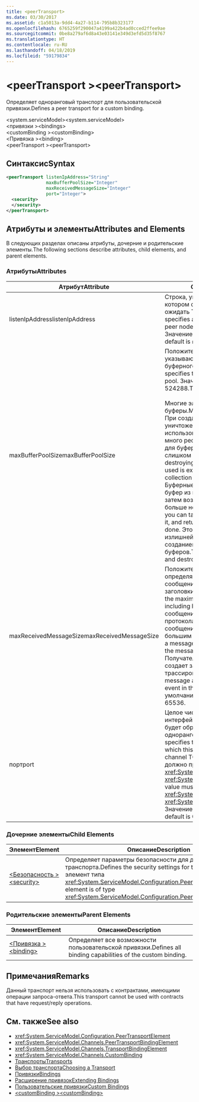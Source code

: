 ```yaml
---
title: <peerTransport>
ms.date: 03/30/2017
ms.assetid: c1a5013a-9dd4-4a27-b114-795b8b323177
ms.openlocfilehash: 6765259f290047a4199a422b4ad0cced2ffee9ae
ms.sourcegitcommit: 0be8a279af6d8a43e03141e349d3efd5d35f8767
ms.translationtype: HT
ms.contentlocale: ru-RU
ms.lasthandoff: 04/18/2019
ms.locfileid: "59179834"
---
```

# <a name="peertransport"></a><span data-ttu-id="72817-101">\<peerTransport ></span><span class="sxs-lookup"><span data-stu-id="72817-101">\<peerTransport></span></span>
<span data-ttu-id="72817-102">Определяет одноранговый транспорт для пользовательской привязки.</span><span class="sxs-lookup"><span data-stu-id="72817-102">Defines a peer transport for a custom binding.</span></span>  
  
 <span data-ttu-id="72817-103">\<system.serviceModel></span><span class="sxs-lookup"><span data-stu-id="72817-103">\<system.serviceModel></span></span>  
<span data-ttu-id="72817-104">\<привязки ></span><span class="sxs-lookup"><span data-stu-id="72817-104">\<bindings></span></span>  
<span data-ttu-id="72817-105">\<customBinding ></span><span class="sxs-lookup"><span data-stu-id="72817-105">\<customBinding></span></span>  
<span data-ttu-id="72817-106">\<Привязка ></span><span class="sxs-lookup"><span data-stu-id="72817-106">\<binding></span></span>  
<span data-ttu-id="72817-107">\<peerTransport ></span><span class="sxs-lookup"><span data-stu-id="72817-107">\<peerTransport></span></span>  
  
## <a name="syntax"></a><span data-ttu-id="72817-108">Синтаксис</span><span class="sxs-lookup"><span data-stu-id="72817-108">Syntax</span></span>  
  
```xml  
<peerTransport listenIpAddress="String"
               maxBufferPoolSize="Integer"
               maxReceivedMessageSize="Integer"
               port="Integer">
  <security>
  </security>
</peerTransport>
```  
  
## <a name="attributes-and-elements"></a><span data-ttu-id="72817-109">Атрибуты и элементы</span><span class="sxs-lookup"><span data-stu-id="72817-109">Attributes and Elements</span></span>  
 <span data-ttu-id="72817-110">В следующих разделах описаны атрибуты, дочерние и родительские элементы.</span><span class="sxs-lookup"><span data-stu-id="72817-110">The following sections describe attributes, child elements, and parent elements.</span></span>  
  
### <a name="attributes"></a><span data-ttu-id="72817-111">Атрибуты</span><span class="sxs-lookup"><span data-stu-id="72817-111">Attributes</span></span>  
  
|<span data-ttu-id="72817-112">Атрибут</span><span class="sxs-lookup"><span data-stu-id="72817-112">Attribute</span></span>|<span data-ttu-id="72817-113">Описание</span><span class="sxs-lookup"><span data-stu-id="72817-113">Description</span></span>|  
|---------------|-----------------|  
|<span data-ttu-id="72817-114">listenIpAddress</span><span class="sxs-lookup"><span data-stu-id="72817-114">listenIpAddress</span></span>|<span data-ttu-id="72817-115">Строка, указывающая IP-адрес, на котором одноранговый узел будет ожидать TCP-сообщения.</span><span class="sxs-lookup"><span data-stu-id="72817-115">A string that specifies an IP address on which the peer node will listen for TCP messages.</span></span> <span data-ttu-id="72817-116">Значение по умолчанию — `null`.</span><span class="sxs-lookup"><span data-stu-id="72817-116">The default is `null`.</span></span>|  
|<span data-ttu-id="72817-117">maxBufferPoolSize</span><span class="sxs-lookup"><span data-stu-id="72817-117">maxBufferPoolSize</span></span>|<span data-ttu-id="72817-118">Положительное целое число, указывающее максимальный размер буферного пула.</span><span class="sxs-lookup"><span data-stu-id="72817-118">A positive integer that specifies the maximum size of the buffer pool.</span></span> <span data-ttu-id="72817-119">Значение по умолчанию — 524288.</span><span class="sxs-lookup"><span data-stu-id="72817-119">The default is 524288.</span></span><br /><br /> <span data-ttu-id="72817-120">Многие элементы WCF используют буферы.</span><span class="sxs-lookup"><span data-stu-id="72817-120">Many parts of WCF use buffers.</span></span> <span data-ttu-id="72817-121">При создании буферов и их уничтожении после каждого использования расходуется слишком много ресурсов; при сборке мусора для буферов также расходуется слишком много ресурсов.</span><span class="sxs-lookup"><span data-stu-id="72817-121">Creating and destroying buffers each time they are used is expensive, and garbage collection for buffers is also expensive.</span></span> <span data-ttu-id="72817-122">Буферные пулы позволяют брать буфер из пула, использовать его, а затем возвращать обратно, когда он больше не требуется.</span><span class="sxs-lookup"><span data-stu-id="72817-122">With buffer pools, you can take a buffer from the pool, use it, and return it to the pool once you are done.</span></span> <span data-ttu-id="72817-123">Это позволяет избежать излишней нагрузки, связанной с созданием и уничтожением буферов.</span><span class="sxs-lookup"><span data-stu-id="72817-123">Thus the overhead in creating and destroying buffers is avoided.</span></span>|  
|<span data-ttu-id="72817-124">maxReceivedMessageSize</span><span class="sxs-lookup"><span data-stu-id="72817-124">maxReceivedMessageSize</span></span>|<span data-ttu-id="72817-125">Положительное целое число, определяющее максимальный размер сообщения (в байтах), включая заголовки.</span><span class="sxs-lookup"><span data-stu-id="72817-125">A positive integer that defines the maximum message size in bytes including headers.</span></span> <span data-ttu-id="72817-126">Отправитель сообщения получает ошибку протокола SOAP, когда размер сообщения оказывается слишком большим для получателя.</span><span class="sxs-lookup"><span data-stu-id="72817-126">The sender of a message receives a SOAP fault when the message is too large for the receiver.</span></span> <span data-ttu-id="72817-127">Получатель отклоняет сообщение и создает запись о событии в журнале трассировки.</span><span class="sxs-lookup"><span data-stu-id="72817-127">The receiver drops the message and creates an entry of the event in the trace log.</span></span> <span data-ttu-id="72817-128">Значение по умолчанию — 65536.</span><span class="sxs-lookup"><span data-stu-id="72817-128">The default is 65536.</span></span>|  
|<span data-ttu-id="72817-129">порт</span><span class="sxs-lookup"><span data-stu-id="72817-129">port</span></span>|<span data-ttu-id="72817-130">Целое число, задающее порт сетевого интерфейса, на котором эта привязка будет обрабатывать TCP-сообщения однорангового канала.</span><span class="sxs-lookup"><span data-stu-id="72817-130">An integer that specifies the network interface port on which this binding will process peer channel TCP messages.</span></span> <span data-ttu-id="72817-131">Это значение должно принадлежать диапазону от <xref:System.Net.IPEndPoint.MinPort> до <xref:System.Net.IPEndPoint.MaxPort>.</span><span class="sxs-lookup"><span data-stu-id="72817-131">This value must be between <xref:System.Net.IPEndPoint.MinPort> and <xref:System.Net.IPEndPoint.MaxPort>.</span></span> <span data-ttu-id="72817-132">Значение по умолчанию — 0.</span><span class="sxs-lookup"><span data-stu-id="72817-132">The default is 0.</span></span>|  
  
### <a name="child-elements"></a><span data-ttu-id="72817-133">Дочерние элементы</span><span class="sxs-lookup"><span data-stu-id="72817-133">Child Elements</span></span>  
  
|<span data-ttu-id="72817-134">Элемент</span><span class="sxs-lookup"><span data-stu-id="72817-134">Element</span></span>|<span data-ttu-id="72817-135">Описание</span><span class="sxs-lookup"><span data-stu-id="72817-135">Description</span></span>|  
|-------------|-----------------|  
|[<span data-ttu-id="72817-136">\<Безопасность ></span><span class="sxs-lookup"><span data-stu-id="72817-136">\<security></span></span>](../../../../../docs/framework/configure-apps/file-schema/wcf/security-of-peertransport.md)|<span data-ttu-id="72817-137">Определяет параметры безопасности для данного транспорта.</span><span class="sxs-lookup"><span data-stu-id="72817-137">Defines the security settings for this transport.</span></span> <span data-ttu-id="72817-138">Это элемент типа <xref:System.ServiceModel.Configuration.PeerSecurityElement>.</span><span class="sxs-lookup"><span data-stu-id="72817-138">This element is of type <xref:System.ServiceModel.Configuration.PeerSecurityElement>.</span></span>|  
  
### <a name="parent-elements"></a><span data-ttu-id="72817-139">Родительские элементы</span><span class="sxs-lookup"><span data-stu-id="72817-139">Parent Elements</span></span>  
  
|<span data-ttu-id="72817-140">Элемент</span><span class="sxs-lookup"><span data-stu-id="72817-140">Element</span></span>|<span data-ttu-id="72817-141">Описание</span><span class="sxs-lookup"><span data-stu-id="72817-141">Description</span></span>|  
|-------------|-----------------|  
|[<span data-ttu-id="72817-142">\<Привязка ></span><span class="sxs-lookup"><span data-stu-id="72817-142">\<binding></span></span>](../../../../../docs/framework/misc/binding.md)|<span data-ttu-id="72817-143">Определяет все возможности пользовательской привязки.</span><span class="sxs-lookup"><span data-stu-id="72817-143">Defines all binding capabilities of the custom binding.</span></span>|  
  
## <a name="remarks"></a><span data-ttu-id="72817-144">Примечания</span><span class="sxs-lookup"><span data-stu-id="72817-144">Remarks</span></span>  
 <span data-ttu-id="72817-145">Данный транспорт нельзя использовать с контрактами, имеющими операции запроса-ответа.</span><span class="sxs-lookup"><span data-stu-id="72817-145">This transport cannot be used with contracts that have request/reply operations.</span></span>  
  
## <a name="see-also"></a><span data-ttu-id="72817-146">См. также</span><span class="sxs-lookup"><span data-stu-id="72817-146">See also</span></span>

- <xref:System.ServiceModel.Configuration.PeerTransportElement>
- <xref:System.ServiceModel.Channels.PeerTransportBindingElement>
- <xref:System.ServiceModel.Channels.TransportBindingElement>
- <xref:System.ServiceModel.Channels.CustomBinding>
- [<span data-ttu-id="72817-147">Транспорты</span><span class="sxs-lookup"><span data-stu-id="72817-147">Transports</span></span>](../../../../../docs/framework/wcf/feature-details/transports.md)
- [<span data-ttu-id="72817-148">Выбор транспорта</span><span class="sxs-lookup"><span data-stu-id="72817-148">Choosing a Transport</span></span>](../../../../../docs/framework/wcf/feature-details/choosing-a-transport.md)
- [<span data-ttu-id="72817-149">Привязки</span><span class="sxs-lookup"><span data-stu-id="72817-149">Bindings</span></span>](../../../../../docs/framework/wcf/bindings.md)
- [<span data-ttu-id="72817-150">Расширение привязок</span><span class="sxs-lookup"><span data-stu-id="72817-150">Extending Bindings</span></span>](../../../../../docs/framework/wcf/extending/extending-bindings.md)
- [<span data-ttu-id="72817-151">Пользовательские привязки</span><span class="sxs-lookup"><span data-stu-id="72817-151">Custom Bindings</span></span>](../../../../../docs/framework/wcf/extending/custom-bindings.md)
- [<span data-ttu-id="72817-152">\<customBinding ></span><span class="sxs-lookup"><span data-stu-id="72817-152">\<customBinding></span></span>](../../../../../docs/framework/configure-apps/file-schema/wcf/custombinding.md)
